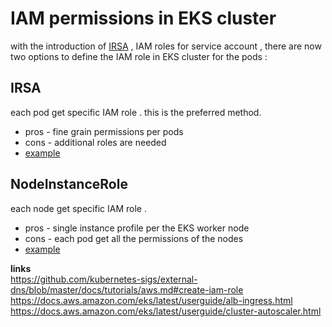 # IAM permissions in EKS cluster   
with the introduction of [IRSA](https://docs.aws.amazon.com/eks/latest/userguide/iam-roles-for-service-accounts.html) , IAM roles for service account ,
there are now two options to define the IAM role in EKS cluster for the pods :

## IRSA 
each pod get specific IAM role . this is the preferred method.

* pros - fine grain permissions per pods
* cons - additional roles are needed  
* [example](https://github.com/aws-quickstart/quickstart-amazon-eks/blob/master/templates/amazon-eks-alb-ingress.template.yaml#L12)

## NodeInstanceRole 
each node get specific IAM role .

* pros - single instance profile per the EKS worker node
* cons - each pod get all the permissions of the nodes
* [example](https://github.com/aws-quickstart/quickstart-amazon-eks/blob/master/templates/amazon-eks-cluster-autoscaler.template.yaml#L55)

__links__  
https://github.com/kubernetes-sigs/external-dns/blob/master/docs/tutorials/aws.md#create-iam-role  
https://docs.aws.amazon.com/eks/latest/userguide/alb-ingress.html  
https://docs.aws.amazon.com/eks/latest/userguide/cluster-autoscaler.html  



